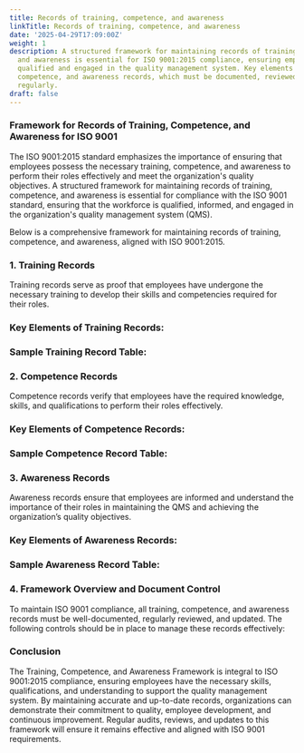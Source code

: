 ```yaml
---
title: Records of training, competence, and awareness
linkTitle: Records of training, competence, and awareness
date: '2025-04-29T17:09:00Z'
weight: 1
description: A structured framework for maintaining records of training, competence,
  and awareness is essential for ISO 9001:2015 compliance, ensuring employees are
  qualified and engaged in the quality management system. Key elements include training,
  competence, and awareness records, which must be documented, reviewed, and updated
  regularly.
draft: false
---
```



### Framework for Records of Training, Competence, and Awareness for ISO 9001

The ISO 9001:2015 standard emphasizes the importance of ensuring that employees possess the necessary training, competence, and awareness to perform their roles effectively and meet the organization's quality objectives. A structured framework for maintaining records of training, competence, and awareness is essential for compliance with the ISO 9001 standard, ensuring that the workforce is qualified, informed, and engaged in the organization's quality management system (QMS).

Below is a comprehensive framework for maintaining records of training, competence, and awareness, aligned with ISO 9001:2015.

<!-- Unsupported block type: divider -->

### 1. Training Records

Training records serve as proof that employees have undergone the necessary training to develop their skills and competencies required for their roles.

### Key Elements of Training Records:

### Sample Training Record Table:

<!-- Unsupported block type: divider -->

### 2. Competence Records

Competence records verify that employees have the required knowledge, skills, and qualifications to perform their roles effectively.

### Key Elements of Competence Records:

### Sample Competence Record Table:



<!-- Unsupported block type: divider -->

### 3. Awareness Records

Awareness records ensure that employees are informed and understand the importance of their roles in maintaining the QMS and achieving the organization’s quality objectives.

### Key Elements of Awareness Records:





### Sample Awareness Record Table:



<!-- Unsupported block type: divider -->

### 4. Framework Overview and Document Control

To maintain ISO 9001 compliance, all training, competence, and awareness records must be well-documented, regularly reviewed, and updated. The following controls should be in place to manage these records effectively:

<!-- Unsupported block type: divider -->

### Conclusion

The Training, Competence, and Awareness Framework is integral to ISO 9001:2015 compliance, ensuring employees have the necessary skills, qualifications, and understanding to support the quality management system. By maintaining accurate and up-to-date records, organizations can demonstrate their commitment to quality, employee development, and continuous improvement. Regular audits, reviews, and updates to this framework will ensure it remains effective and aligned with ISO 9001 requirements.